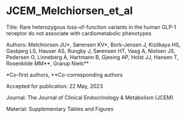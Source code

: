 # JCEM_Melchiorsen_et_al

Title: Rare heterozygous loss-of-function variants in the human GLP-1 receptor do not associate with cardiometabolic phenotypes

Authors: Melchiorsen JU*, Sørensen KV*, Bork-Jensen J, Kizilkaya HS, Gasbjerg LS, Hauser AS, Rungby J, Sørensen HT, Vaag A, Nielsen JS, Pedersen O, Linneberg A, Hartmann B, Gjesing AP, Holst JJ, Hansen T, Rosenkilde MM**, Grarup Niels**

*Co-first authors, **Co-corresponding authors

Accepted for publication: 22 May, 2023

Journal: The Journal of Clinical Endocrinology & Metabolism (JCEM)

Material: Supplementary Tables and Figures
